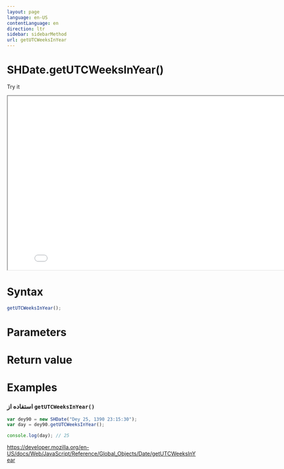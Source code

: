 ```yaml
---
layout: page
language: en-US
contentLanguage: en
direction: ltr
sidebar: sidebarMethod
url: getUTCWeeksInYear
---
```


# SHDate.getUTCWeeksInYear()

Try it

<iframe style="width: 830px; height: 460px;" src="/SHDateTime-js/examples/live.html?function=getUTCWeeksInYear" title="MDN Web Docs Interactive Example" loading="lazy"></iframe>
<br/>

# Syntax

```js
getUTCWeeksInYear();
```

# Parameters

# Return value

# Examples

### استفاده از <code dir="ltr">getUTCWeeksInYear()</code>

```js
var dey90 = new SHDate("Dey 25, 1390 23:15:30");
var day = dey90.getUTCWeeksInYear();

console.log(day); // 25
```

https://developer.mozilla.org/en-US/docs/Web/JavaScript/Reference/Global_Objects/Date/getUTCWeeksInYear
